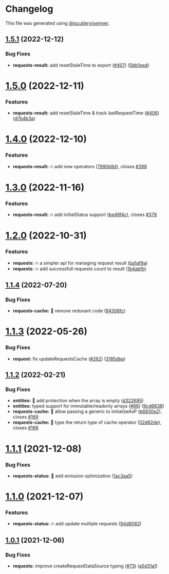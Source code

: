 # Changelog

This file was generated using [@jscutlery/semver](https://github.com/jscutlery/semver).

## [1.5.1](https://github-personal/ngneat/elf/compare/requests-1.5.0...requests-1.5.1) (2022-12-12)


### Bug Fixes

* **requests-result:** add resetStaleTime to export ([#407](https://github-personal/ngneat/elf/issues/407)) ([0bb1eed](https://github-personal/ngneat/elf/commit/0bb1eedd65795f4797e14035720ce5d01afae417))



# [1.5.0](https://github-personal/ngneat/elf/compare/requests-1.4.0...requests-1.5.0) (2022-12-11)


### Features

* **requests-result:** add resetStaleTime & track lastRequestTime ([#406](https://github-personal/ngneat/elf/issues/406)) ([d7b4b3a](https://github-personal/ngneat/elf/commit/d7b4b3a34ff6783b3a46e0c21cd375c2c35f1afa))



# [1.4.0](https://github-personal/ngneat/elf/compare/requests-1.3.0...requests-1.4.0) (2022-12-10)


### Features

* **requests-result:** 🔥 add new operators ([7990b9d](https://github-personal/ngneat/elf/commit/7990b9deb51df609d5c7451a90d1f5c66284578b)), closes [#398](https://github-personal/ngneat/elf/issues/398)



# [1.3.0](https://github-personal/ngneat/elf/compare/requests-1.2.0...requests-1.3.0) (2022-11-16)


### Features

* **requests-result:** 🔥 add initialStatus support ([be49f4c](https://github-personal/ngneat/elf/commit/be49f4c5fef831bbf873b7520ed30efa3edb2b37)), closes [#379](https://github-personal/ngneat/elf/issues/379)



# [1.2.0](https://github-personal/ngneat/elf/compare/requests-1.1.4...requests-1.2.0) (2022-10-31)


### Features

* **requests:** 🔥 a simpler api for managing request result ([ba1af9a](https://github-personal/ngneat/elf/commit/ba1af9a4dffcdfeb92f1da4ca4dc7944dd1735df))
* **requests:** 🔥 add successfull requests count to result ([1b4abfb](https://github-personal/ngneat/elf/commit/1b4abfb30ad717c940e46b10cffdaa63f78f4662))



## [1.1.4](https://github.com/ngneat/elf/compare/requests-1.1.3...requests-1.1.4) (2022-07-20)


### Bug Fixes

* **requests-cache:** 🐞 remove redunant code ([94306fc](https://github.com/ngneat/elf/commit/94306fc09c54f4208d6cad165bf7a8696fbf6062))



# [1.1.3](https://github.com/ngneat/elf/compare/requests-1.1.2...requests-1.1.3) (2022-05-26)


### Bug Fixes

* **request:** fix updateRequestsCache ([#262](https://github.com/ngneat/elf/issues/262)) ([3185dbe](https://github.com/ngneat/elf/commit/3185dbe19adda9127cdbf08f0ee99562cff30d55))


## [1.1.2](https://github.com/ngneat/elf/compare/requests-1.1.1...requests-1.1.2) (2022-02-21)


### Bug Fixes

* **entities:** 🐞 add protection when the array is empty ([d322695](https://github.com/ngneat/elf/commit/d32269524f361ec823e732cadde49fa0ff777554))
* **entities:** typed support for immutable/readonly arrays ([#86](https://github.com/ngneat/elf/issues/86)) ([9cd6638](https://github.com/ngneat/elf/commit/9cd66381b7b9562eda10c52cd63bc19017ec8bbb))
* **requests-cache:** 🐞 allow passing a generic to initializeAsP ([b6830e2](https://github.com/ngneat/elf/commit/b6830e241cc5fdfdbd249ef4dc1734016adaf366)), closes [#169](https://github.com/ngneat/elf/issues/169)
* **requests-cache:** 🐞 type the return type of cache operator ([02d62de](https://github.com/ngneat/elf/commit/02d62def8aa45715fa4d3ec6aef93c8acc67a9ad)), closes [#168](https://github.com/ngneat/elf/issues/168)



# [1.1.1](https://github.com/ngneat/elf/compare/requests-1.0.1...requests-1.1.0) (2021-12-08)

### Bug Fixes

* **requests-status:** 🐞 add emission optimization ([1ac3aa5](https://github.com/ngneat/elf/commit/1ac3aa552a11dcfc9b7c262d418a224fb383c80a))


# [1.1.0](https://github.com/ngneat/elf/compare/requests-1.0.1...requests-1.1.0) (2021-12-07)


### Features

* **requests-status:** 🔥 add update multiple requests ([94d8082](https://github.com/ngneat/elf/commit/94d80826217ddf2f157c44cd66d517ad1bdde447))



## [1.0.1](https://github.com/ngneat/elf/compare/requests-1.0.0...requests-1.0.1) (2021-12-06)


### Bug Fixes

* **requests:** improve createRequestDataSource typing ([#73](https://github.com/ngneat/elf/issues/73)) ([a5d31a1](https://github.com/ngneat/elf/commit/a5d31a121e1f65bf5becb580d93f11a636b202a0))
